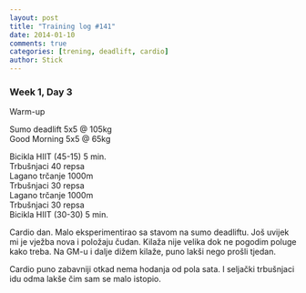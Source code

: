 ```yaml
---
layout: post
title: "Training log #141"
date: 2014-01-10
comments: true
categories: [trening, deadlift, cardio]
author: Stick
---
```


### Week 1, Day 3    

Warm-up  

Sumo deadlift 5x5 @ 105kg  
Good Morning 5x5 @ 65kg  

Bicikla HIIT (45-15) 5 min.  
Trbušnjaci 40 repsa  
Lagano trčanje 1000m  
Trbušnjaci 30 repsa  
Lagano trčanje 1000m  
Trbušnjaci 30 repsa   
Bicikla HIIT (30-30) 5 min.  

Cardio dan. Malo eksperimentirao sa stavom na sumo deadliftu. Još uvijek mi je vježba nova i položaju čudan. Kilaža nije velika dok ne pogodim poluge kako treba. Na GM-u i dalje dižem kilaže, puno lakši nego prošli tjedan.

Cardio puno zabavniji otkad nema hodanja od pola sata. I seljački trbušnjaci idu odma lakše čim sam se malo istopio.
